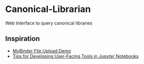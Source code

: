 # Canonical-Librarian


Web Interface to query canonical libraries


## Inspiration
- [MyBinder File Upload Demo](https://github.com/rsprouse/binderdemo)
- [Tips for Developing User-Facing Tools in Jupyter Notebooks](https://www.zymergen.com/blog/technology/tips-for-developing-user-facing-tools-in-jupyter-notebooks/)

